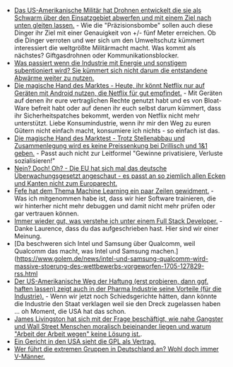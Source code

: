 * [Das US-Amerikanische Militär hat Drohnen entwickelt die sie als Schwarm über den Einsatzgebiet abwerfen und mit einem Ziel nach unten gleiten lassen.](https://www.heise.de/newsticker/meldung/CICADA-mk5-Wegwerfdrohne-sammelt-Daten-fuer-den-Kampf-3713726.html) - Wie die "Präzisionsbombe" sollen auch diese Dinger ihr Ziel mit einer Genauigkeit von +/- fünf Meter erreichen. Ob die Dinger verroten und wer sich um den Umweltschutz kümmert interessiert die weltgrößte Militärmacht macht. Was kommt als nächstes? Giftgasdrohnen oder Kommunikationsblocker.
* [Was passiert wenn die Industrie mit Energie und sonstigem subentioniert wird? Sie kümmert sich nicht darum die entstandene Abwärme weiter zu nutzen.](http://www.sonnenseite.com/de/wirtschaft/abwaermenutzung-koennte-milliarden-sparen.html)
* [Die magische Hand des Marktes - Heute, ihr könnt Netflix nur auf Geräten mit Android nutzen, die Netflix für gut empfindet.](https://www.golem.de/news/videostreaming-root-laesst-netflix-app-aus-dem-play-store-verschwinden-1705-127825.html) - Mit Geräten auf denen ihr eure vertraglichen Rechte genutzt habt und es von Bloat-Ware befreit habt oder auf denen ihr euch selbst darum kümmert, dass ihr Sicherheitspatches bekommt, werden von Netflix nicht mehr unterstützt. Liebe Konsumindustrie, wenn ihr mir den Weg zu euren Gütern nicht einfach macht, konsumiere ich nichts - so einfach ist das.
* [Die magische Hand des Marktest - Trotz Stellenabbau und Zusammenlegung wird es keine Preissenkung bei Drillisch und 1&1 geben.](https://www.heise.de/newsticker/meldung/Drillisch-Uebernahme-United-Internet-Chef-rechnet-nicht-mit-sinkenden-Mobilfunkpreisen-3714058.html) - Passt auch nicht zur Leitformel "Gewinne privatisiere, Verluste sozialisieren!"
* [Nein? Doch! Oh? - Die EU hat sich mal das deutsche Überwachungsgesetzt angeschaut - es passt an so ziemlich allen Ecken und Kanten nicht zum Europarecht.](https://www.heise.de/newsticker/meldung/Bitkom-Gutachten-Netzwerkdurchsetzungsgesetz-widerspricht-Europarecht-3714030.html)
* [Fefe hat dem Thema Machine Learning ein paar Zeilen gewidment.](https://blog.fefe.de/?ts=a7e7b948) - Was ich mitgenommen habe ist, dass wir hier Software trainieren, die wir hinterher nicht mehr debuggen und damit nicht mehr prüfen oder gar vertrauen können.
* [Immer wieder gut, was verstehe ich unter einem Full Stack Developer.](http://www.laurencegellert.com/2012/08/what-is-a-full-stack-developer/) - Danke Laurence, dass du das aufgeschrieben hast. Hier sind wir einer Meinung.
* [Da beschweren sich Intel und Samsung über Qualcomm, weil Qualcomm das macht, was Intel und Samsung machen.](https://www.golem.de/news/intel-und-samsung-qualcomm-wird-massive-stoerung-des-wettbewerbs-vorgeworfen-1705-127829-rss.html
* [Der US-Amerikanische Weg der Haftung (erst probieren, dann ggf. haften lassen) zeigt auch in der Pharma Industrie seine Vorteile (für die Industrie).](https://blog.fefe.de/?ts=a7e48764) - Wenn wir jetzt noch Schiedsgerichte hätten, dann könnte die Industrie den Staat verklagen weil sie den Dreck zugelassen haben ... oh Moment, die USA hat das schon.
* [James Livingston hat sich mit der Frage beschäftigt, wie nahe Gangster und Wall Street Menschen moralisch beieinander liegen und warum "Arbeit der Arbeit wegen" keine Lösung ist.](https://aeon.co/essays/what-if-jobs-are-not-the-solution-but-the-problem).
* [Ein Gericht in den USA sieht die GPL als Vertrag.](https://www.pro-linux.de/news/1/24750/us-gericht-wertet-gpl-als-vertrag.html)
* [Wer führt die extremen Gruppen in Deutschland an? Wohl doch immer V-Männer.](http://www.tagesschau.de/inland/blood-and-honour-103.html)
